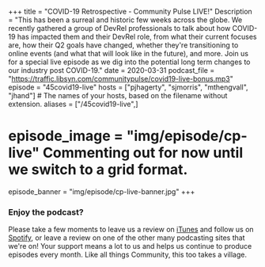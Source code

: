 +++
title = "COVID-19 Retrospective - Community Pulse LIVE!"
Description = "This has been a surreal and historic few weeks across the globe. We recently gathered a group of DevRel professionals to talk about how COVID-19 has impacted them and their DevRel role, from what their current focuses are, how their Q2 goals have changed, whether they're transitioning to online events (and what that will look like in the future), and more. Join us for a special live episode as we dig into the potential long term changes to our industry post COVID-19."
date = 2020-03-31
podcast_file = "https://traffic.libsyn.com/communitypulse/covid19-live-bonus.mp3"
episode = "45covid19-live"
hosts = ["pjhagerty", "sjmorris", "mthengvall", "jhand"] # The names of your hosts, based on the filename without extension.
aliases = ["/45covid19-live",]
# episode_image = "img/episode/cp-live" Commenting out for now until we switch to a grid format.
episode_banner = "img/episode/cp-live-banner.jpg"
+++

### Enjoy the podcast?
Please take a few moments to leave us a review on [iTunes](https://itunes.apple.com/us/podcast/community-pulse/id1218368182?mt=2) and follow us on [Spotify](https://open.spotify.com/show/3I7g5WfMSgpWu38zZMjet?si=565TMb81SaWwrJYbAIeOxQ), or leave a review on one of the other many podcasting sites that we're on! Your support means a lot to us and helps us continue to produce episodes every month. Like all things Community, this too takes a village.
